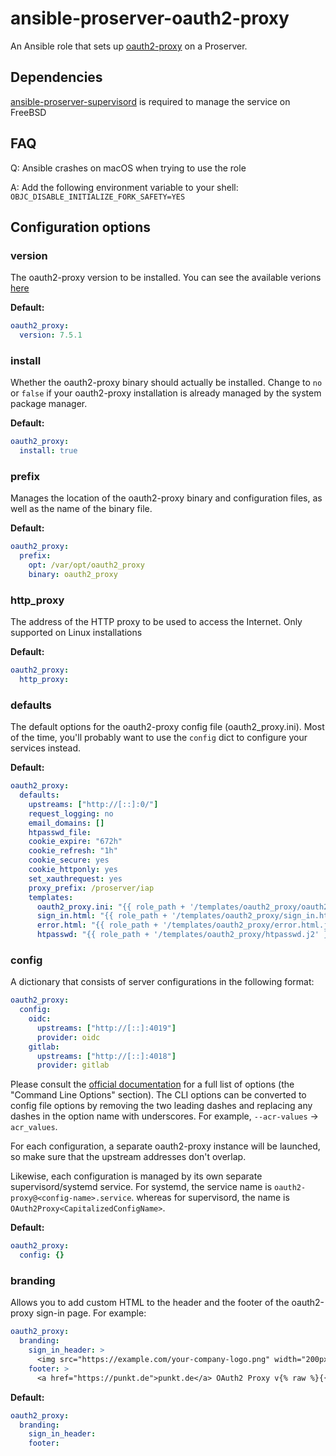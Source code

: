 # ansible-proserver-oauth2-proxy
An Ansible role that sets up [oauth2-proxy](https://github.com/oauth2-proxy/oauth2-proxy) on a Proserver.

## Dependencies
[ansible-proserver-supervisord](https://github.com/punktDe/ansible-proserver-supervisord) is required to manage the service on FreeBSD

## FAQ
Q: Ansible crashes on macOS when trying to use the role

A: Add the following environment variable to your shell: `OBJC_DISABLE_INITIALIZE_FORK_SAFETY=YES`

## Configuration options
### version
The oauth2-proxy version to be installed. You can see the available verions [here](https://github.com/oauth2-proxy/oauth2-proxy/tags)

**Default:**
```yaml
oauth2_proxy:
  version: 7.5.1
```

### install
Whether the oauth2-proxy binary should actually be installed. Change to `no` or `false` if your oauth2-proxy installation is already managed by the system package manager.

**Default:**
```yaml
oauth2_proxy:
  install: true
```

### prefix
Manages the location of the oauth2-proxy binary and configuration files, as well as the name of the binary file.

**Default:**
```yaml
oauth2_proxy:
  prefix:
    opt: /var/opt/oauth2_proxy
    binary: oauth2_proxy
```


### http_proxy
The address of the HTTP proxy to be used to access the Internet. Only supported on Linux installations

**Default:**
```yaml
oauth2_proxy:
  http_proxy:
```

### defaults
The default options for the oauth2-proxy config file (oauth2_proxy.ini). Most of the time, you'll probably want to use the `config` dict to configure your services instead.

**Default:**
```yaml
oauth2_proxy:
  defaults:
    upstreams: ["http://[::]:0/"]
    request_logging: no
    email_domains: []
    htpasswd_file:
    cookie_expire: "672h"
    cookie_refresh: "1h"
    cookie_secure: yes
    cookie_httponly: yes
    set_xauthrequest: yes
    proxy_prefix: /proserver/iap
    templates:
      oauth2_proxy.ini: "{{ role_path + '/templates/oauth2_proxy/oauth2_proxy.ini.j2' }}"
      sign_in.html: "{{ role_path + '/templates/oauth2_proxy/sign_in.html.j2' }}"
      error.html: "{{ role_path + '/templates/oauth2_proxy/error.html.j2' }}"
      htpasswd: "{{ role_path + '/templates/oauth2_proxy/htpasswd.j2' }}"
```

### config
A dictionary that consists of server configurations in the following format:

```yaml
oauth2_proxy:
  config:
    oidc:
      upstreams: ["http://[::]:4019"]
      provider: oidc
    gitlab:
      upstreams: ["http://[::]:4018"]
      provider: gitlab
```

Please consult the [official documentation](https://oauth2-proxy.github.io/oauth2-proxy/docs/configuration/overview#command-line-options) for a full list of options (the "Command Line Options" section). The CLI options can be converted to config file options by removing the two leading dashes and replacing any dashes in the option name with underscores. For example, `--acr-values` -> `acr_values`.

For each configuration, a separate oauth2-proxy instance will be launched, so make sure that the upstream addresses don't overlap.

Likewise, each configuration is managed by its own separate supervisord/systemd service. For systemd, the service name is `oauth2-proxy@<config-name>.service`. whereas for supervisord, the name is `OAuth2Proxy<CapitalizedConfigName>`.

**Default:**
```yaml
oauth2_proxy:
  config: {}
```


### branding

Allows you to add custom HTML to the header and the footer of the oauth2-proxy sign-in page. For example:

```yaml
oauth2_proxy:
  branding:
    sign_in_header: >
      <img src="https://example.com/your-company-logo.png" width="200px"/>
    footer: >
      <a href="https://punkt.de">punkt.de</a> OAuth2 Proxy v{% raw %}{{.Version}}{% endraw %}
```

**Default:**
```yaml
oauth2_proxy:
  branding:
    sign_in_header:
    footer:
```
